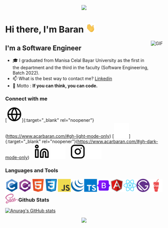 <p align="center">
  <img src="https://capsule-render.vercel.app/api?type=waving&color=gradient&height=90"/>
</p>

# Hi there, I'm Baran <img width="30px" height="30" src="https://github.com/SatYu26/SatYu26/raw/master/Assets/Hi.gif" />

<img align="right" alt="GIF" height="160px" src="https://octodex.github.com/images/daftpunktocat-guy.gif" />

## I'm a Software Engineer

- 🎓 I graduated from Manisa Celal Bayar University as the first in the department and the third in the faculty (Software Engineering, Batch 2022).
- 📫 What is the best way to contact me? [Linkedin](https://www.linkedin.com/in/acrbaran/)
- 🎯 Motto : **If you can think, you can code.**

### Connect with me

[![website](./img/globe-light.svg)]{:target="_blank" rel="noopener"}(https://www.acarbaran.com/#gh-light-mode-only)
[![website](./img/globe-dark.svg)]{:target="_blank" rel="noopener"}(https://www.acarbaran.com/#gh-dark-mode-only)
&nbsp;&nbsp;
[![website](./img/linkedin-light.svg)](https://www.linkedin.com/in/acarbaran/#gh-light-mode-only)
[![website](./img/linkedin-dark.svg)](https://www.linkedin.com/in/acarbaran/#gh-dark-mode-only)
&nbsp;&nbsp;
[![website](./img/instagram-light.svg)](https://www.instagram.com/acr_baran/#gh-light-mode-only)
[![website](./img/instagram-dark.svg)](https://www.instagram.com/acr_baran/#gh-dark-mode-only)

### Languages and Tools

<p align="left">
<a href="https://www.cprogramming.com/" target="_blank"> <img align="left" src="https://github.com/devicons/devicon/blob/master/icons/c/c-original.svg" alt="c" height="42px"/> </a>
<a href="https://docs.microsoft.com/en-us/dotnet/csharp/" target="_blank"> <img align="left" src="https://github.com/devicons/devicon/blob/master/icons/csharp/csharp-original.svg" alt="csharp" height="42px"/> </a>
<a href="https://html.com/" target="_blank"> <img align="left" src="https://github.com/devicons/devicon/blob/master/icons/html5/html5-original.svg" alt="html" height="42px"/> </a>
<a href="https://www.w3schools.com/css/" target="_blank"> <img align="left" src="https://github.com/devicons/devicon/blob/master/icons/css3/css3-original.svg" alt="css" height="42px"/> </a>
<a href="https://www.javascript.com/" target="_blank"> <img align="left" src="https://github.com/devicons/devicon/blob/master/icons/javascript/javascript-original.svg" alt="js" height="42px"/> </a>
<a href="https://jquery.com/" target="_blank"> <img align="left" src="https://github.com/devicons/devicon/blob/master/icons/jquery/jquery-original.svg" alt="jquery" height="42px"/> </a>
<a href="https://www.typescriptlang.org/" target="_blank"> <img align="left" src="https://github.com/devicons/devicon/blob/master/icons/typescript/typescript-original.svg" alt="ts" height="42px"/> </a>
<a href="https://getbootstrap.com/" target="_blank"> <img align="left" src="https://github.com/devicons/devicon/blob/master/icons/bootstrap/bootstrap-original.svg" alt="bootstrap" height="42px"/> </a>
<a href="https://angular.io/" target="_blank"> <img align="left" src="https://github.com/devicons/devicon/blob/master/icons/angularjs/angularjs-original.svg" alt="angular" height="42px"/> </a>
<a href="https://reactjs.org/" target="_blank"> <img align="left" src="https://github.com/devicons/devicon/blob/master/icons/react/react-original.svg" alt="react" height="42px"/> </a>
<a href="https://www.gatsbyjs.com/" target="_blank"> <img align="left" src="https://github.com/devicons/devicon/blob/master/icons/gatsby/gatsby-original.svg" alt="gatsby" height="42px"/> </a>
<a href="https://gulpjs.com/" target="_blank"> <img align="left" src="https://github.com/devicons/devicon/blob/master/icons/gulp/gulp-plain.svg" alt="gulp" height="42px"/> </a>
<a href="https://sass-lang.com/" target="_blank"> <img align="left" src="https://github.com/devicons/devicon/blob/master/icons/sass/sass-original.svg" alt="sass" height="42px"/> </a>
</p>

<br />
<br />

### Github Stats

[![Anurag's GitHub stats](https://github-readme-stats.vercel.app/api?username=acrbaran&show_icons=true&theme=nord)](https://github.com/acrbaran/github-readme-stats)

<p align="center">
  <img src="https://capsule-render.vercel.app/api?type=waving&color=gradient&height=90&section=footer"/>
</p>
